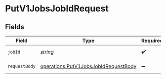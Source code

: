 # PutV1JobsJobIdRequest


## Fields

| Field                                                                                               | Type                                                                                                | Required                                                                                            | Description                                                                                         |
| --------------------------------------------------------------------------------------------------- | --------------------------------------------------------------------------------------------------- | --------------------------------------------------------------------------------------------------- | --------------------------------------------------------------------------------------------------- |
| `jobId`                                                                                             | *string*                                                                                            | :heavy_check_mark:                                                                                  | The UUID of the job                                                                                 |
| `requestBody`                                                                                       | [operations.PutV1JobsJobIdRequestBody](../../../sdk/models/operations/putv1jobsjobidrequestbody.md) | :heavy_minus_sign:                                                                                  | Update a job.                                                                                       |